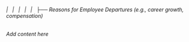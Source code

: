 ###### |   |   |   |   |   ├── Reasons for Employee Departures (e.g., career growth, compensation)

*Add content here*